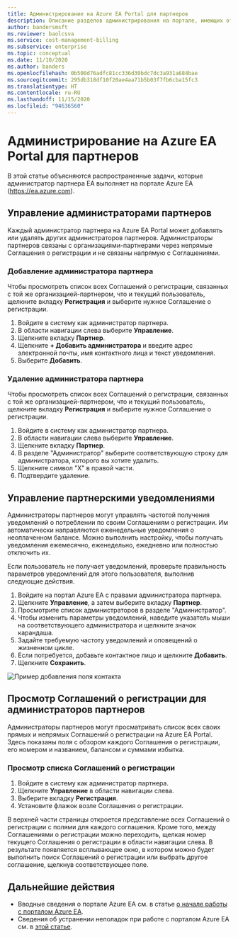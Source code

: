 ```yaml
---
title: Администрирование на Azure EA Portal для партнеров
description: Описание разделов администрирования на портале, имеющих отношение к партнерам
author: bandersmsft
ms.reviewer: baolcsva
ms.service: cost-management-billing
ms.subservice: enterprise
ms.topic: conceptual
ms.date: 11/10/2020
ms.author: banders
ms.openlocfilehash: 0b500d76adfc81cc336d30bdc7dc3a931a684bae
ms.sourcegitcommit: 295db318df10f20ae4aa71b5b03f7fb6cba15fc3
ms.translationtype: HT
ms.contentlocale: ru-RU
ms.lasthandoff: 11/15/2020
ms.locfileid: "94636560"
---
```

# <a name="azure-ea-portal-administration-for-partners"></a>Администрирование на Azure EA Portal для партнеров

В этой статье объясняются распространенные задачи, которые администратор партнера EA выполняет на портале Azure EA (https://ea.azure.com).

## <a name="manage-partner-administrators"></a>Управление администраторами партнеров

Каждый администратор партнера на Azure EA Portal может добавлять или удалять других администраторов партнеров. Администраторы партнеров связаны с организациями-партнерами через непрямые Соглашения о регистрации и не связаны напрямую с Соглашениями.

### <a name="add-a-partner-administrator"></a>Добавление администратора партнера

Чтобы просмотреть список всех Соглашений о регистрации, связанных с той же организацией-партнером, что и текущий пользователь, щелкните вкладку **Регистрация** и выберите нужное Соглашение о регистрации.

1. Войдите в систему как администратор партнера.
1. В области навигации слева выберите **Управление**.
1. Щелкните вкладку **Партнер**.
1. Щелкните **+ Добавить администратора** и введите адрес электронной почты, имя контактного лица и текст уведомления.
1. Выберите **Добавить**.

### <a name="remove-a-partner-administrator"></a>Удаление администратора партнера

Чтобы просмотреть список всех Соглашений о регистрации, связанных с той же организацией-партнером, что и текущий пользователь, щелкните вкладку **Регистрация** и выберите нужное Соглашение о регистрации.

1. Войдите в систему как администратор партнера.
1. В области навигации слева выберите **Управление**.
1. Щелкните вкладку **Партнер**.
1. В разделе "Администратор" выберите соответствующую строку для администратора, которого вы хотите удалить.
1. Щелкните символ "X" в правой части.
1. Подтвердите удаление.

## <a name="manage-partner-notifications"></a>Управление партнерскими уведомлениями

Администраторы партнеров могут управлять частотой получения уведомлений о потреблении по своим Соглашениям о регистрации. Им автоматически направляются еженедельные уведомления о неоплаченном балансе. Можно выполнить настройку, чтобы получать уведомления ежемесячно, еженедельно, ежедневно или полностью отключить их.

Если пользователь не получает уведомлений, проверьте правильность параметров уведомлений для этого пользователя, выполнив следующие действия.

1. Войдите на портал Azure EA с правами администратора партнера.
2. Щелкните **Управление**, а затем выберите вкладку **Партнер**.
3. Просмотрите список администраторов в разделе "Администратор".
4. Чтобы изменить параметры уведомлений, наведите указатель мыши на соответствующего администратора и щелкните значок карандаша.
5. Задайте требуемую частоту уведомлений и оповещений о жизненном цикле.
6. Если потребуется, добавьте контактное лицо и щелкните **Добавить**.
7. Щелкните **Сохранить**.

![Пример добавления поля контакта ](./media/ea-partner-portal-administration/create-ea-manage-partner-notification.png)

## <a name="view-enrollments-for-partner-administrators"></a>Просмотр Соглашений о регистрации для администраторов партнеров

Администраторы партнеров могут просматривать список всех своих прямых и непрямых Соглашений о регистрации на Azure EA Portal. Здесь показаны поля с обзором каждого Соглашения о регистрации, его номером и названием, балансом и суммами избытка.

### <a name="view-a-list-of-enrollments"></a>Просмотр списка Соглашений о регистрации

1. Войдите в систему как администратор партнера.
1. Щелкните **Управление** в области навигации слева.
1. Выберите вкладку **Регистрация**.
1. Установите флажок возле Соглашения о регистрации.

В верхней части страницы откроется представление всех Соглашений о регистрации с полями для каждого соглашения. Кроме того, между Соглашениями о регистрации можно переходить, щелкая номер текущего Соглашения о регистрации в области навигации слева. В результате появляется всплывающее окно, в котором можно будет выполнить поиск Соглашений о регистрации или выбрать другое соглашение, щелкнув соответствующее поле.

## <a name="next-steps"></a>Дальнейшие действия

- Вводные сведения о портале Azure EA см. в статье [о начале работы с порталом Azure EA](ea-portal-get-started.md).
- Сведения об устранении неполадок при работе с порталом Azure EA см. в [этой статье](ea-portal-troubleshoot.md).